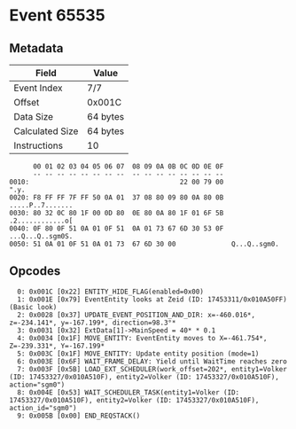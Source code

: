 # Event 65535

## Metadata

| Field           | Value    |
|-----------------|----------|
| Event Index     | 7/7      |
| Offset          | 0x001C   |
| Data Size       | 64 bytes |
| Calculated Size | 64 bytes |
| Instructions    | 10       |

```
      00 01 02 03 04 05 06 07  08 09 0A 0B 0C 0D 0E 0F
      -- -- -- -- -- -- -- --  -- -- -- -- -- -- -- --
0010:                                      22 00 79 00              ".y.
0020: F8 FF FF 7F FF 50 0A 01  37 08 80 09 80 0A 80 0B  .....P..7.......
0030: 80 32 0C 80 1F 00 0D 80  0E 80 0A 80 1F 01 6F 5B  .2............o[
0040: 0F 80 0F 51 0A 01 0F 51  0A 01 73 67 6D 30 53 0F  ...Q...Q..sgm0S.
0050: 51 0A 01 0F 51 0A 01 73  67 6D 30 00              Q...Q..sgm0.    
```

## Opcodes

```
  0: 0x001C [0x22] ENTITY_HIDE_FLAG(enabled=0x00)
  1: 0x001E [0x79] EventEntity looks at Zeid (ID: 17453311/0x010A50FF) (Basic look)
  2: 0x0028 [0x37] UPDATE_EVENT_POSITION_AND_DIR: x=-460.016*, z=-234.141*, y=-167.199*, direction=98.3°*
  3: 0x0031 [0x32] ExtData[1]->MainSpeed = 40* * 0.1
  4: 0x0034 [0x1F] MOVE_ENTITY: EventEntity moves to X=-461.754*, Z=-239.331*, Y=-167.199*
  5: 0x003C [0x1F] MOVE_ENTITY: Update entity position (mode=1)
  6: 0x003E [0x6F] WAIT_FRAME_DELAY: Yield until WaitTime reaches zero
  7: 0x003F [0x5B] LOAD_EXT_SCHEDULER(work_offset=202*, entity1=Volker (ID: 17453327/0x010A510F), entity2=Volker (ID: 17453327/0x010A510F), action="sgm0")
  8: 0x004E [0x53] WAIT_SCHEDULER_TASK(entity1=Volker (ID: 17453327/0x010A510F), entity2=Volker (ID: 17453327/0x010A510F), action_id="sgm0")
  9: 0x005B [0x00] END_REQSTACK()
```

